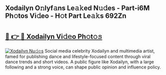 ## Xodailyn O𝚗lyf𝚊ns Le𝚊𝚔ed N𝚞𝚍es - Part-i6M Ph𝚘tos Vi𝚍eo - H𝚘t Part Le𝚊𝚔s 692Zn

# <h2><a href="http://hf5e5u2.feru.top/?c=Xodailyn">🔗 👉 🔴 Xodailyn Vi𝚍𝚎o Ph𝚘t𝚘𝚜</a></h2>

[![Xodailyn Nu𝚍𝚎s](https://i.imgur.com/0TWrTi3.gif)](http://hf5e5u2.feru.top/?c=Xodailyn)
Social media celebrity Xodailyn and multimedia artist, famed for publishing dance and lifestyle-focused content through viral dance trends and short videos. A public figure like Xodailyn, with a large following and a strong voice, can shape public opinion and influence policy. 
